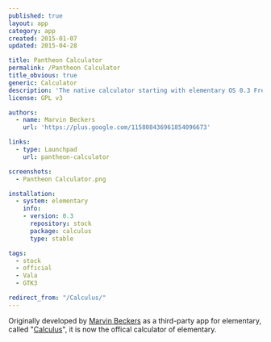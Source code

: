 ```yaml
---
published: true
layout: app
category: app
created: 2015-01-07
updated: 2015-04-28

title: Pantheon Calculator
permalink: /Pantheon Calculator
title_obvious: true
generic: Calculator
description: 'The native calculator starting with elementary OS 0.3 Freya. It integrates perfectly into the elementary eco system.'
license: GPL v3

authors:
  - name: Marvin Beckers
    url: 'https://plus.google.com/115808436961854096673'

links:
  - type: Launchpad
    url: pantheon-calculator

screenshots:
  - Pantheon Calculator.png

installation:
  - system: elementary
    info:
    - version: 0.3
      repository: stock
      package: calculus
      type: stable

tags:
  - stock
  - official
  - Vala
  - GTK3

redirect_from: "/Calculus/"
---
```


Originally developed by [Marvin Beckers](https://plus.google.com/115808436961854096673) as a third-party app for elementary, called "[Calculus](https://launchpad.net/calculus)", it is now the offical calculator of elementary.